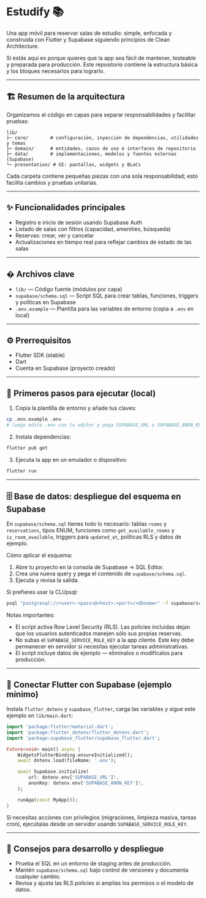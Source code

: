 # Estudify 📚

Una app móvil para reservar salas de estudio: simple, enfocada y construida con Flutter y Supabase siguiendo principios de Clean Architecture.

Si estás aquí es porque quieres que la app sea fácil de mantener, testeable y preparada para producción. Este repositorio contiene la estructura básica y los bloques necesarios para lograrlo.

---

## 🏗️ Resumen de la arquitectura

Organizamos el código en capas para separar responsabilidades y facilitar pruebas:

```
lib/
├─ core/        # configuración, inyección de dependencias, utilidades y temas
├─ domain/      # entidades, casos de uso e interfaces de repositorio
├─ data/        # implementaciones, modelos y fuentes externas (Supabase)
└─ presentation/ # UI: pantallas, widgets y BLoCs
```

Cada carpeta contiene pequeñas piezas con una sola responsabilidad; esto facilita cambios y pruebas unitarias.

---

## ✨ Funcionalidades principales

- Registro e inicio de sesión usando Supabase Auth
- Listado de salas con filtros (capacidad, amenities, búsqueda)
- Reservas: crear, ver y cancelar
- Actualizaciones en tiempo real para reflejar cambios de estado de las salas

---

## � Archivos clave

- `lib/` — Código fuente (módulos por capa)
- `supabase/schema.sql` — Script SQL para crear tablas, funciones, triggers y políticas en Supabase
- `.env.example` — Plantilla para las variables de entorno (copia a `.env` en local)

---

## ⚙️ Prerrequisitos

- Flutter SDK (stable)
- Dart
- Cuenta en Supabase (proyecto creado)

---

## 🚀 Primeros pasos para ejecutar (local)

1. Copia la plantilla de entorno y añade tus claves:

```bash
cp .env.example .env
# luego edita .env con tu editor y pega SUPABASE_URL y SUPABASE_ANON_KEY
```

2. Instala dependencias:

```bash
flutter pub get
```

3. Ejecuta la app en un emulador o dispositivo:

```bash
flutter run
```

---

## 🗄️ Base de datos: despliegue del esquema en Supabase

En `supabase/schema.sql` tienes todo lo necesario: tablas `rooms` y `reservations`, tipos ENUM, funciones como `get_available_rooms` y `is_room_available`, triggers para `updated_at`, políticas RLS y datos de ejemplo.

Cómo aplicar el esquema:

1. Abre tu proyecto en la consola de Supabase → SQL Editor.
2. Crea una nueva query y pega el contenido de `supabase/schema.sql`.
3. Ejecuta y revisa la salida.

Si prefieres usar la CLI/psql:

```bash
psql "postgresql://<user>:<pass>@<host>:<port>/<dbname>" -f supabase/schema.sql
```

Notas importantes:

- El script activa Row Level Security (RLS). Las policies incluidas dejan que los usuarios autenticados manejen sólo sus propias reservas.
- No subas el `SUPABASE_SERVICE_ROLE_KEY` a la app cliente. Este key debe permanecer en servidor si necesitas ejecutar tareas administrativas.
- El script incluye datos de ejemplo — elimínalos o modifícalos para producción.

---

## 🔌 Conectar Flutter con Supabase (ejemplo mínimo)

Instala `flutter_dotenv` y `supabase_flutter`, carga las variables y sigue este ejemplo en `lib/main.dart`:

```dart
import 'package:flutter/material.dart';
import 'package:flutter_dotenv/flutter_dotenv.dart';
import 'package:supabase_flutter/supabase_flutter.dart';

Future<void> main() async {
	WidgetsFlutterBinding.ensureInitialized();
	await dotenv.load(fileName: '.env');

	await Supabase.initialize(
		url: dotenv.env['SUPABASE_URL']!,
		anonKey: dotenv.env['SUPABASE_ANON_KEY']!,
	);

	runApp(const MyApp());
}
```

Si necesitas acciones con privilegios (migraciones, limpieza masiva, tareas cron), ejecútalas desde un servidor usando `SUPABASE_SERVICE_ROLE_KEY`.

---

## 🧪 Consejos para desarrollo y despliegue

- Prueba el SQL en un entorno de staging antes de producción.
- Mantén `supabase/schema.sql` bajo control de versiones y documenta cualquier cambio.
- Revisa y ajusta las RLS policies si amplías los permisos o el modelo de datos.



